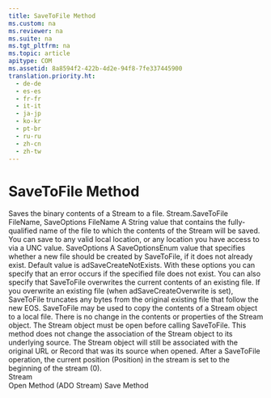 ```yaml
---
title: SaveToFile Method
ms.custom: na
ms.reviewer: na
ms.suite: na
ms.tgt_pltfrm: na
ms.topic: article
apitype: COM
ms.assetid: 8a8594f2-422b-4d2e-94f8-7fe337445900
translation.priority.ht: 
  - de-de
  - es-es
  - fr-fr
  - it-it
  - ja-jp
  - ko-kr
  - pt-br
  - ru-ru
  - zh-cn
  - zh-tw
---
```

# SaveToFile Method
<?xml version="1.0" encoding="utf-8"?>
<developerReferenceWithSyntaxDocument xmlns="http://ddue.schemas.microsoft.com/authoring/2003/5" xmlns:xlink="http://www.w3.org/1999/xlink" xmlns:xsi="http://www.w3.org/2001/XMLSchema-instance" xsi:schemaLocation="http://ddue.schemas.microsoft.com/authoring/2003/5 http://dduestorage.blob.core.windows.net/ddueschema/developer.xsd">
  <introduction>
    <para>Saves the binary contents of a <legacyLink xlink:href="0514531f-009d-4519-abc3-d727014a39f1">Stream</legacyLink> to a file.</para>
  </introduction>
  <syntaxSection>
    <legacySyntax>
<parameterReference>Stream</parameterReference><legacyBold>.SaveToFile</legacyBold> <parameterReference>FileName</parameterReference><legacyBold>,</legacyBold> <parameterReference>SaveOptions</parameterReference></legacySyntax>
  </syntaxSection>
  <parameters>
    <content>
      <definitionTable>
        <definedTerm> <legacyItalic>FileName</legacyItalic> </definedTerm>
        <definition>
          <para>A <legacyBold>String</legacyBold> value that contains the fully-qualified name of the file to which the contents of the <legacyBold>Stream</legacyBold> will be saved. You can save to any valid local location, or any location you have access to via a UNC value.</para>
        </definition>
        <definedTerm> <legacyItalic>SaveOptions</legacyItalic> </definedTerm>
        <definition>
          <para>A <legacyLink xlink:href="59339100-6e29-48d1-aea3-6873796d186b">SaveOptionsEnum</legacyLink> value that specifies whether a new file should be created by <legacyBold>SaveToFile</legacyBold>, if it does not already exist. Default value is <legacyBold>adSaveCreateNotExists</legacyBold>. With these options you can specify that an error occurs if the specified file does not exist. You can also specify that <legacyBold>SaveToFile</legacyBold> overwrites the current contents of an existing file.</para>
        </definition>
      </definitionTable>
      <alert class="note">
        <para>If you overwrite an existing file (when <legacyBold>adSaveCreateOverwrite</legacyBold> is set), <legacyBold>SaveToFile</legacyBold> truncates any bytes from the original existing file that follow the new <legacyLink xlink:href="57e08c5f-f3ed-4ecd-8c66-50b83b1031d1">EOS</legacyLink>.</para>
      </alert>
    </content>
  </parameters>
  <languageReferenceRemarks>
    <content>
      <para>
        <legacyBold>SaveToFile</legacyBold> may be used to copy the contents of a <legacyBold>Stream </legacyBold>object to a local file. There is no change in the contents or properties of the <legacyBold>Stream</legacyBold> object. The <legacyBold>Stream</legacyBold> object must be open before calling <legacyBold>SaveToFile</legacyBold>.</para>
      <para>This method does not change the association of the <legacyBold>Stream</legacyBold> object to its underlying source. The <legacyBold>Stream</legacyBold> object will still be associated with the original URL or <legacyBold>Record</legacyBold> that was its source when opened.</para>
      <para>After a <legacyBold>SaveToFile</legacyBold> operation, the current position (<legacyLink xlink:href="daa8319a-49aa-4c1c-9af6-0b01e9ab2f9d">Position</legacyLink>) in the stream is set to the beginning of the stream (0).</para>
    </content>
  </languageReferenceRemarks>
  <section>
    <title>Applies To</title>
    <content>
      <para>
        <link xlink:href="0514531f-009d-4519-abc3-d727014a39f1">Stream</link>
      </para>
    </content>
  </section>
  <relatedTopics>
<link xlink:href="d26f48fb-904e-4932-a245-3b4332ca1600">Open Method (ADO Stream)</link>
<link xlink:href="ed3d9678-5c28-4e61-8bb3-7dfb66d99cf5">Save Method</link>
</relatedTopics>
</developerReferenceWithSyntaxDocument>
